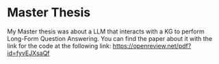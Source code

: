 # Master Thesis

My Master thesis was about a LLM that interacts with a KG to perform Long-Form Question Answering.
You can find the paper about it with the link for the code at the following link: https://openreview.net/pdf?id=fyvEJXsaQf
